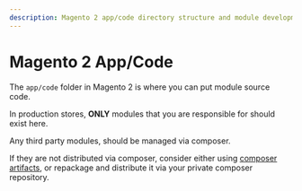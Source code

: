 ```yaml
---
description: Magento 2 app/code directory structure and module development guidelines for custom code organization.
---
```

# Magento 2 App/Code

The `app/code` folder in Magento 2 is where you can put module source code.

In production stores, **ONLY** modules that you are responsible for should exist here.

Any third party modules, should be managed via composer. 

If they are not distributed via composer, consider either using [composer artifacts](../general/composer.md#composer-artifacts), or repackage and distribute it via your private composer repository.